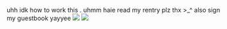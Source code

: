 
uhh idk how to work this . uhmm haie read my rentry plz thx >_^ also sign my guestbook yayyee ![](https://pixels.crd.co/assets/images/gallery22/d2d8f056.gif?v=1987e5e0)
![]([https://media.discordapp.net/attachments/997633815998631936/1210005517804638238/IMG_3009.webp?ex=65e8fc74&is=65d68774&hm=78d98971e9a7f9c19e0f9317de2f735c9954ddc0768308ac2cce3d30d7cd27c5&=&format=web](https://files.catbox.moe/rk7yzf.png)https://files.catbox.moe/rk7yzf.pngp)


